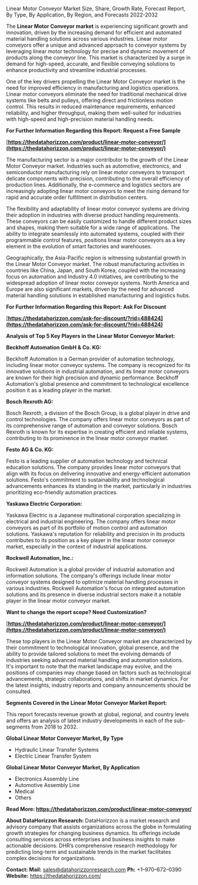 ﻿Linear Motor Conveyor Market Size, Share, Growth Rate, Forecast Report, By Type, By Application, By Region, and Forecasts 2022-2032

The **Linear Motor Conveyor market** is experiencing significant growth and innovation, driven by the increasing demand for efficient and automated material handling solutions across various industries. Linear motor conveyors offer a unique and advanced approach to conveyor systems by leveraging linear motor technology for precise and dynamic movement of products along the conveyor line. This market is characterized by a surge in demand for high-speed, accurate, and flexible conveying solutions to enhance productivity and streamline industrial processes.

One of the key drivers propelling the Linear Motor Conveyor market is the need for improved efficiency in manufacturing and logistics operations. Linear motor conveyors eliminate the need for traditional mechanical drive systems like belts and pulleys, offering direct and frictionless motion control. This results in reduced maintenance requirements, enhanced reliability, and higher throughput, making them well-suited for industries with high-speed and high-precision material handling needs.

**For Further Information Regarding this Report: Request a Free Sample**

[**https://thedatahorizzon.com/product/linear-motor-conveyor/](https://thedatahorizzon.com/product/linear-motor-conveyor/)** 

The manufacturing sector is a major contributor to the growth of the Linear Motor Conveyor market. Industries such as automotive, electronics, and semiconductor manufacturing rely on linear motor conveyors to transport delicate components with precision, contributing to the overall efficiency of production lines. Additionally, the e-commerce and logistics sectors are increasingly adopting linear motor conveyors to meet the rising demand for rapid and accurate order fulfillment in distribution centers.

The flexibility and adaptability of linear motor conveyor systems are driving their adoption in industries with diverse product handling requirements. These conveyors can be easily customized to handle different product sizes and shapes, making them suitable for a wide range of applications. The ability to integrate seamlessly into automated systems, coupled with their programmable control features, positions linear motor conveyors as a key element in the evolution of smart factories and warehouses.

Geographically, the Asia-Pacific region is witnessing substantial growth in the Linear Motor Conveyor market. The robust manufacturing activities in countries like China, Japan, and South Korea, coupled with the increasing focus on automation and Industry 4.0 initiatives, are contributing to the widespread adoption of linear motor conveyor systems. North America and Europe are also significant markets, driven by the need for advanced material handling solutions in established manufacturing and logistics hubs.

**For Further Information Regarding this Report: Ask For Discount**

[**https://thedatahorizzon.com/ask-for-discount/?rid=488424](https://thedatahorizzon.com/ask-for-discount/?rid=488424)** 

**Analysis of Top 5 Key Players in the Linear Motor Conveyor Market:**

**Beckhoff Automation GmbH & Co. KG:**

Beckhoff Automation is a German provider of automation technology, including linear motor conveyor systems. The company is recognized for its innovative solutions in industrial automation, and its linear motor conveyors are known for their high precision and dynamic performance. Beckhoff Automation's global presence and commitment to technological excellence position it as a leading player in the market.

**Bosch Rexroth AG:**

Bosch Rexroth, a division of the Bosch Group, is a global player in drive and control technologies. The company offers linear motor conveyors as part of its comprehensive range of automation and conveyor solutions. Bosch Rexroth is known for its expertise in creating efficient and reliable systems, contributing to its prominence in the linear motor conveyor market.

**Festo AG & Co. KG:**

Festo is a leading supplier of automation technology and technical education solutions. The company provides linear motor conveyors that align with its focus on delivering innovative and energy-efficient automation solutions. Festo's commitment to sustainability and technological advancements enhances its standing in the market, particularly in industries prioritizing eco-friendly automation practices.

**Yaskawa Electric Corporation:**

Yaskawa Electric is a Japanese multinational corporation specializing in electrical and industrial engineering. The company offers linear motor conveyors as part of its portfolio of motion control and automation solutions. Yaskawa's reputation for reliability and precision in its products contributes to its position as a key player in the linear motor conveyor market, especially in the context of industrial applications.

**Rockwell Automation, Inc.:**

Rockwell Automation is a global provider of industrial automation and information solutions. The company's offerings include linear motor conveyor systems designed to optimize material handling processes in various industries. Rockwell Automation's focus on integrated automation solutions and its presence in diverse industrial sectors make it a notable player in the linear motor conveyor market.

**Want to change the report scope? Need Customization?**

[**https://thedatahorizzon.com/product/linear-motor-conveyor/](https://thedatahorizzon.com/product/linear-motor-conveyor/)** 

These top players in the Linear Motor Conveyor market are characterized by their commitment to technological innovation, global presence, and the ability to provide tailored solutions to meet the evolving demands of industries seeking advanced material handling and automation solutions. It's important to note that the market landscape may evolve, and the positions of companies may change based on factors such as technological advancements, strategic collaborations, and shifts in market dynamics. For the latest insights, industry reports and company announcements should be consulted.

**Segments Covered in the Linear Motor Conveyor Market Report:**

This report forecasts revenue growth at global, regional, and country levels and offers an analysis of latest industry developments in each of the sub-segments from 2018 to 2032.

**Global Linear Motor Conveyor Market, By Type**

- Hydraulic Linear Transfer Systems
- Electric Linear Transfer System

**Global Linear Motor Conveyor Market, By Application**

- Electronics Assembly Line
- Automotive Assembly Line
- Medical
- Others

**Read More: <https://thedatahorizzon.com/product/linear-motor-conveyor/>** 

**About DataHorizzon Research:**DataHorizzon is a market research and advisory company that assists organizations across the globe in formulating growth strategies for changing business dynamics. Its offerings include consulting services across enterprises and business insights to make actionable decisions. DHR’s comprehensive research methodology for predicting long-term and sustainable trends in the market facilitates complex decisions for organizations.

**Contact:Mail:** <sales@datahorizzonresearch.com> **Ph:** +1–970–672–0390**Website:** <https://thedatahorizzon.com/> 

